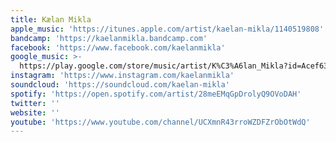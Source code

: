 ```yaml
---
title: Kælan Mikla
apple_music: 'https://itunes.apple.com/artist/kaelan-mikla/1140519808'
bandcamp: 'https://kaelanmikla.bandcamp.com'
facebook: 'https://www.facebook.com/kaelanmikla'
google_music: >-
  https://play.google.com/store/music/artist/K%C3%A6lan_Mikla?id=Acef63ie4ygo7omtm7kwnrluaue
instagram: 'https://www.instagram.com/kaelanmikla'
soundcloud: 'https://soundcloud.com/kaelan-mikla'
spotify: 'https://open.spotify.com/artist/28meEMqGpDrolyQ9OVoDAH'
twitter: ''
website: ''
youtube: 'https://www.youtube.com/channel/UCXmnR43rroWZDFZrObOtWdQ'
---
```

